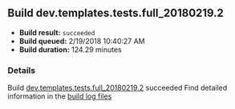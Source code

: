 ## Build dev.templates.tests.full_20180219.2
- **Build result:** `succeeded`
- **Build queued:** 2/19/2018 10:40:27 AM
- **Build duration:** 124.29 minutes
### Details
Build [dev.templates.tests.full_20180219.2](https://winappstudio.visualstudio.com/web/build.aspx?pcguid=a4ef43be-68ce-4195-a619-079b4d9834c2&builduri=vstfs%3a%2f%2f%2fBuild%2fBuild%2f25038) succeeded
Find detailed information in the [build log files](https://uwpctdiags.blob.core.windows.net/buildlogs/dev.templates.tests.full_20180219.2_logs.zip)
